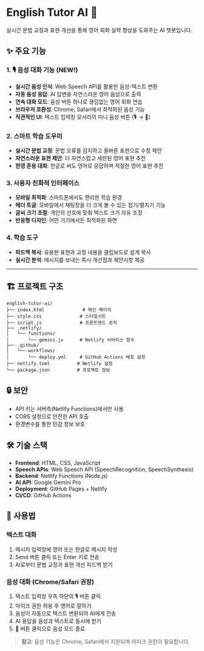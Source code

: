 # English Tutor AI 🤖

실시간 문법 교정과 표현 개선을 통해 영어 회화 실력 향상을 도와주는 AI 챗봇입니다.

## ✨ 주요 기능

### 1. 🎙️ 음성 대화 기능 (NEW!)
- **실시간 음성 인식**: Web Speech API를 활용한 음성-텍스트 변환
- **자동 음성 응답**: AI 답변을 자연스러운 영어 음성으로 출력
- **연속 대화 모드**: 음성 버튼 하나로 끊임없는 영어 회화 연습
- **브라우저 호환성**: Chrome, Safari에서 최적화된 음성 기능
- **직관적인 UI**: 텍스트 입력창 모서리의 미니 음성 버튼 (🎙️ → 🔴)

### 2. 스마트 학습 도우미
- **실시간 문법 교정**: 문법 오류를 감지하고 올바른 표현으로 수정 제안
- **자연스러운 표현 제안**: 더 자연스럽고 세련된 영어 표현 추천
- **한영 혼용 대화**: 한글로 써도 영어로 응답하며 적절한 영어 표현 추천

### 3. 사용자 친화적 인터페이스
- **모바일 최적화**: 스마트폰에서도 편리한 학습 환경
- **헤더 토글**: 모바일에서 채팅창을 더 크게 볼 수 있는 접기/펼치기 기능
- **글씨 크기 조절**: 개인의 선호에 맞춰 텍스트 크기 자유 조정
- **반응형 디자인**: 어떤 기기에서든 최적화된 화면

### 4. 학습 도구
- **피드백 복사**: 유용한 표현과 교정 내용을 클립보드로 쉽게 복사
- **실시간 분석**: 메시지를 보내는 즉시 개선점과 제안사항 제공

---
## 🏗️ 프로젝트 구조

```
english-tutor-ai/
├── index.html              # 메인 페이지
├── style.css              # 스타일시트
├── script.js              # 프론트엔드 로직
├── .netlify/
│   └── functions/
│       └── gemini.js      # Netlify 서버리스 함수
├── .github/
│   └── workflows/
│       └── deploy.yml     # GitHub Actions 배포 설정
├── netlify.toml          # Netlify 설정
└── package.json          # 프로젝트 정보

```

## 🔒 보안

- API 키는 서버측(Netlify Functions)에서만 사용
- CORS 설정으로 안전한 API 호출
- 환경변수를 통한 민감 정보 보호

## 🛠️ 기술 스택

- **Frontend**: HTML, CSS, JavaScript
- **Speech APIs**: Web Speech API (SpeechRecognition, SpeechSynthesis)
- **Backend**: Netlify Functions (Node.js)
- **AI API**: Google Gemini Pro
- **Deployment**: GitHub Pages + Netlify
- **CI/CD**: GitHub Actions

## 🎯 사용법

### 텍스트 대화
1. 메시지 입력창에 영어 또는 한글로 메시지 작성
2. Send 버튼 클릭 또는 Enter 키로 전송
3. AI로부터 문법 교정과 표현 개선 피드백 받기

### 음성 대화 (Chrome/Safari 권장)
1. 텍스트 입력창 우측 하단의 🎙️ 버튼 클릭
2. 마이크 권한 허용 후 영어로 말하기
3. 음성이 자동으로 텍스트 변환되어 AI에게 전송
4. AI 응답을 음성과 텍스트로 동시에 받기
5. 🔴 버튼 클릭으로 음성 모드 종료

> **참고**: 음성 기능은 Chrome, Safari에서 지원되며 마이크 권한이 필요합니다.